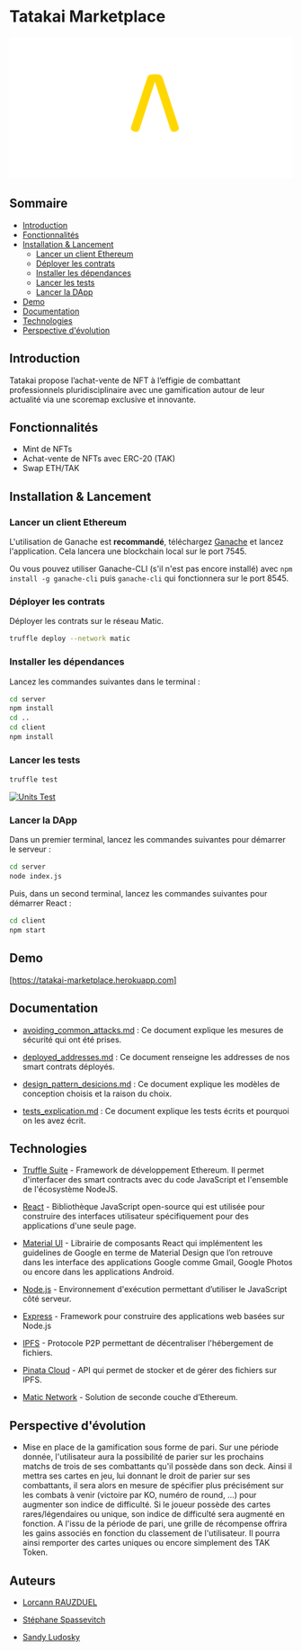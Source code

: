 # Tatakai Marketplace

![Tatakai Logo](./client/src/assets/logo_full_bgnoir.png "Tatakai Logo")

## Sommaire

- [Introduction](https://github.com/lorcannrauzduel/tatakai/blob/main/README.md#introduction)
- [Fonctionnalités](https://github.com/lorcannrauzduel/tatakai/blob/main/README.md#fonctionnalit%C3%A9s)
- [Installation & Lancement](https://github.com/lorcannrauzduel/tatakai/blob/main/README.md#installation--lancement)
   - [Lancer un client Ethereum](https://github.com/lorcannrauzduel/tatakai/blob/main/README.md#lancer-un-client-ethereum)
   - [Déployer les contrats](https://github.com/lorcannrauzduel/tatakai/blob/main/README.md#d%C3%A9ployer-les-contrats)
   - [Installer les dépendances](https://github.com/lorcannrauzduel/tatakai/blob/main/README.md#installer-les-d%C3%A9pendances)
   - [Lancer les tests](https://github.com/lorcannrauzduel/tatakai/blob/main/README.md#lancer-les-tests)
   - [Lancer la DApp](https://github.com/lorcannrauzduel/tatakai/blob/main/README.md#lancer-la-dapp)
- [Demo](https://github.com/lorcannrauzduel/tatakai/blob/main/README.md#demo)
- [Documentation](https://github.com/lorcannrauzduel/tatakai/blob/main/README.md#documentation)
- [Technologies](https://github.com/lorcannrauzduel/tatakai/blob/main/README.md#technologies)
- [Perspective d'évolution](https://github.com/lorcannrauzduel/tatakai/blob/main/README.md#perspective-d%C3%A9volution)


## Introduction

Tatakai propose l’achat-vente de NFT à l’effigie de combattant professionnels pluridisciplinaire avec une gamification autour de leur actualité via une scoremap exclusive et innovante.

## Fonctionnalités

- Mint de NFTs
- Achat-vente de NFTs avec ERC-20 (TAK)
- Swap ETH/TAK

## Installation & Lancement

### Lancer un client Ethereum
L'utilisation de Ganache est **recommandé**, téléchargez [Ganache] et lancez l'application. Cela lancera une blockchain local sur le port 7545.

Ou vous pouvez utiliser Ganache-CLI (s'il n'est pas encore installé) avec `npm install -g ganache-cli` puis `ganache-cli` qui fonctionnera sur le port 8545.

### Déployer les contrats
Déployer les contrats sur le réseau Matic.

```sh
truffle deploy --network matic
```

### Installer les dépendances
Lancez les commandes suivantes dans le terminal :
```sh
cd server
npm install
cd ..
cd client
npm install
```

### Lancer les tests
```sh
truffle test
```

[![Units Test](https://i.ibb.co/7pTfH8r/units-test.png)](https://i.ibb.co/7pTfH8r/units-test.png)

### Lancer la DApp
Dans un premier terminal, lancez les commandes suivantes pour démarrer le serveur :
```sh
cd server
node index.js
```
Puis, dans un second terminal, lancez les commandes suivantes pour démarrer React :
```sh
cd client
npm start
```

## Demo

[https://tatakai-marketplace.herokuapp.com]

   [https://tatakai-marketplace.herokuapp.com]: <https://tatakai-marketplace.herokuapp.com>

## Documentation

- [avoiding_common_attacks.md] : Ce document explique les mesures de sécurité qui ont été prises.
- [deployed_addresses.md] : Ce document renseigne les addresses de nos smart contrats déployés.
- [design_pattern_desicions.md] : Ce document explique les modèles de conception choisis et la raison du choix.
- [tests_explication.md] : Ce document explique les tests écrits et pourquoi on les avez écrit.

   [avoiding_common_attacks.md]: <https://github.com/lorcannrauzduel/tatakai/blob/main/avoiding_common_attacks.md>
   [deployed_addresses.md]: <https://github.com/lorcannrauzduel/tatakai/blob/main/deployed_addresses.md>
   [design_pattern_desicions.md]: <https://github.com/lorcannrauzduel/tatakai/blob/main/design_pattern_desicions.md>
   [tests_explication.md]: <https://github.com/lorcannrauzduel/tatakai/blob/main/tests_explication.md>

## Technologies

- [Truffle Suite] - Framework de développement Ethereum. Il permet d'interfacer des smart contracts avec du code JavaScript et l'ensemble de l'écosystème NodeJS.
- [React] - Bibliothèque JavaScript open-source qui est utilisée pour construire des interfaces utilisateur spécifiquement pour des applications d'une seule page. 
- [Material UI] - Librairie de composants React qui implémentent les guidelines de Google en terme de Material Design que l’on retrouve dans les interface des applications Google comme Gmail, Google Photos ou encore dans les applications Android.
- [Node.js] - Environnement d'exécution permettant d’utiliser le JavaScript côté serveur. 
- [Express] - Framework pour construire des applications web basées sur Node.js
- [IPFS] - Protocole P2P permettant de décentraliser l'hébergement de fichiers.
- [Pinata Cloud] - API qui permet de stocker et de gérer des fichiers sur IPFS.
- [Matic Network] - Solution de seconde couche d’Ethereum.


   [Pinata Cloud]: <https://pinata.cloud/>
   [IPFS]: <https://ipfs.io/>
   [Matic Network]: <https://matic.network/>
   [Node.js]: <http://nodejs.org>
   [Express]: <http://expressjs.com>
   [React]: <https://fr.reactjs.org/>
   [Truffle Suite]: <https://www.trufflesuite.com/>
   [Material UI]: <https://material-ui.com/>
   [Ganache]: <https://truffleframework.com/ganache>

## Perspective d'évolution

- Mise en place de la gamification sous forme de pari. Sur une période donnée, l'utilisateur aura la possibilité de parier sur les prochains matchs de trois de ses combattants qu'il possède dans son deck. Ainsi il mettra ses cartes en jeu, lui donnant le droit de parier sur ses combattants, il sera alors en mesure de spécifier plus précisément sur les combats à venir (victoire par KO, numéro de round, ...) pour augmenter son indice de difficulté. Si le joueur possède des cartes rares/légendaires ou unique, son indice de difficulté sera augmenté en fonction. A l'issu de la période de pari, une grille de récompense offrira les gains associés en fonction du classement de l'utilisateur. Il pourra ainsi remporter des cartes uniques ou encore simplement des TAK Token.

## Auteurs
- [Lorcann RAUZDUEL]
- [Stéphane Spassevitch]
- [Sandy Ludosky]

   [Lorcann RAUZDUEL]: <https://www.linkedin.com/in/lorcann-rauzduel-271738163/>
   [Sandy Ludosky]: <https://www.linkedin.com/in/sandyludosky/>
   [Stéphane Spassevitch]: <https://github.com/Makariudo>
